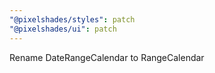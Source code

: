 ```yaml
---
"@pixelshades/styles": patch
"@pixelshades/ui": patch
---
```


Rename DateRangeCalendar to RangeCalendar

